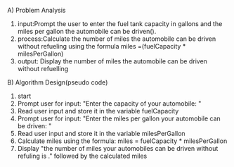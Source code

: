 A) Problem Analysis
   1) input:Prompt the user to enter the fuel tank capacity in gallons and the miles per gallon the automobile can be driven().
   2) process:Calculate the number of miles the automobile can be driven without refueling using the formula  miles =(fuelCapacity * milesPerGallon)
   3) output: Display the number of miles the automobile can be driven without refuelling

B) Algorithm Design(pseudo code)
   1) start
   2) Prompt user for input: "Enter the capacity of your automobile: "
   3) Read user input and store it in the variable fuelCapacity
   4) Prompt user for input: "Enter the miles per gallon your automobile can be driven: "
   5) Read user input and store it in the variable milesPerGallon
   6) Calculate miles using the formula: miles = fuelCapacity * milesPerGallon
   7) Display "the number of miles your automobiles can be driven without refuling is ." followed by the calculated miles
